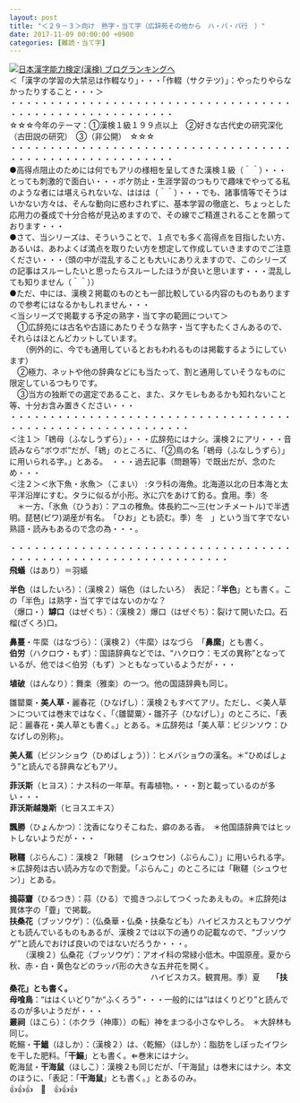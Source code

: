 ```yaml
---
layout: post
title: "＜２９－３＞向け　熟字・当て字（広辞苑その他から　ハ・パ・バ行　）"
date: 2017-11-09 00:00:00 +0900
categories: [難読・当て字]
---
```


[![](/syuusyuu9701/assets/images/＜２９－３＞向け-熟字・当て字（広辞苑その他から-ハ・パ・バ行-）-br_c_3028_1.gif)](http://blog.with2.net/link.php?1659096:3028 "日本漢字能力検定(漢検) ブログランキングへ")[日本漢字能力検定(漢検) ブログランキングへ](http://blog.with2.net/link.php?1659096:3028)  
＜「漢字の学習の大禁忌は作輟なり」・・・「作輟（サクテツ）」：やったりやらなかったりすること・・・＞  
・・・・・・・・・・・・・・・・・・・・・・・・・・・・・・・・・・・・・・・・・・・・・・・・・・・・・・・・・  
☆☆☆今年のテーマ：①漢検１級１９９点以上　②好きな古代史の研究深化（古田説の研究）　③（非公開）　☆☆☆　　  
・・・・・・・・・・・・・・・・・・・・・・・・・・・・・・・・・・・・・・・・・・・・・・・・・・・・・・・・・  
●高得点阻止のためには何でもアリの様相を呈してきた漢検１級（＾＾）・・・とっても刺激的で面白い・・・ボケ防止・生涯学習のつもりで趣味でやってる私のような者には堪えられないな、ははは（＾＾）・・・でも、諸事情等でそうはいかない方々は、そんな動向に惑わされずに、基本学習の徹底と、ちょっとした応用力の養成で十分合格が見込めますので、その線でご精進されることを願っております・・・  
●さて、当シリーズは、そういうことで、１点でも多く高得点を目指したい方、あるいは、あわよくば満点を取りたい方を想定して作成していきますのでご注意ください・・・（頭の中が混乱することも大いにありえますので、このシリーズの記事はスルーしたいと思ったらスルーしたほうが良いと思います・・・混乱しても知りません（＾＾））  
●ただ、中には、漢検２掲載のものとも一部比較している内容のものもありますので参考にはなるかもしれません・・・  
＜当シリーズで掲載する予定の熟字・当て字の範囲について＞  
　①広辞苑には古名や古語にあたりそうな熟字・当て字もたくさんあるので、それらはほとんどカットしています。  
　　（例外的に、今でも通用しているとおもわれるものは掲載するようにしています）  
　②極力、ネットや他の辞典などにも当たって、割と通用していそうなものに限定しているつもりです。  
　③当方の独断での選定であること、また、ヌケモレもあるかも知れないこと等、十分お含み置きください・・・  
・・・・・・・・・・・・・・・・・・・・・・・・・・・・・・・・・・・・・・・・・・・・・・・・・・・・・・・・・・・  
＜注１＞「鴾母（ふなしうずら）」・・・広辞苑にはナシ。漢検２にアリ・・・音読みなら“ボウボ”だが、「鴾」のところに、「②鳥の名「鴾母（ふなしうずら）」に用いられる字。」とある。　・・・過去記事（問題等）で既出だが、念のため・・・  
＜注２＞＜氷下魚・氷魚＞（こまい） :タラ科の海魚。北海道以北の日本海と太平洋沿岸にすむ。タラに似るが小形。氷に穴をあけて釣る。食用。季）冬  
　＊一方、「氷魚（ひうお）：アユの稚魚。体長約二～三(センチメートル)で半透明。琵琶(ビワ)湖産が有名。　「ひお」とも読む。季）冬　」という当て字でない熟語・読みもあるので念の為・・・。  
  
・・・・・・・・・・・・・・・・・・・・・・・・・・・・・・・・・・・・・・・・・・・・・・・・・・・・・・・・・・・・・・・・  
**飛蟻**（はあり）＝羽蟻  
  
**半色**（はしたいろ）：（漢検２）端色（はしたいろ）　表記：「**半色**」とも書く。この「半色」は熟字・当て字ではないのかな？  
（爆口・）**罅口**（はぜぐち）：（漢検２）爆口（はぜぐち）：裂けて開いた口。石榴(ざくろ)口。  
  
**鼻蔓**・牛縻（はなづら）：（漢検２）〈牛縻〉はなづら　「**鼻縻**」とも書く。  
**伯労**（ハクロウ・もず）：国語辞典などでは、“ハクロウ：モズの異称”となっているが、他では＜伯労（もず）＞ともなっているようだが・・・  
  
**埴破**（はんなり）：舞楽（雅楽）の一つ。他の国語辞典も同じ。  
  
雛罌粟・**美人草**・麗春花（ひなげし）：漢検２もすべてアリ。ただし、＜美人草＞については巻末ではなく、「〈雛罌粟〉・雛芥子（ひなげし）」のところに、「表記：麗春花・美人草とも書く。」とある。＊広辞苑は「美人草：ビジンソウ：ひなげしの別称」。  
  
**美人蕉**（ビジンショウ（ひめばしょう））：ヒメバショウの漢名。＊“ひめばしょう”と読んでる辞典などもアリ。  
  
**菲沃斯**（ヒヨス）：ナス科の一年草。有毒植物。・・・割と載っているのが多い・・・  
**菲沃斯越幾斯**（ヒヨスエキス）  
  
**飄勝**（ひょんかつ）：沈香になりそこねた、癖のある香。　＊他国語辞典ではヒットしないようだが・・・  
  
**鞦韆**（ぶらんこ）：漢検２「鞦韆　(シュウセン)（ぶらんこ）」に用いられる字。　＊広辞苑は古い読み方なので割愛。「ぶらんこ」のところには「鞦韆（シュウセン）」とある。  
  
**搗蒜齏**（ひるつき）：蒜（ひる）で搗きつぶしてつくったあえもの。＊広辞苑は異体字の「虀」で掲載。  
**扶桑花**（ブッソウゲ）：（仏桑華・仏桑・扶桑なども）ハイビスカスともフソウゲとも読んでいるものもあるが、漢検２では以下の通りの記載なので、“ブッソウゲ”と読んでおけば良いのではないだろうか・・・。  
　　（漢検２）仏桑花（ブッソウゲ）：アオイ科の常緑小低木。中国原産。夏から秋、赤・白・黄色などのラッパ形の大きな五弁花を開く。  
　　　　　　　　　　　　　　　　　　ハイビスカス。観賞用。季）夏　　**「扶桑花」とも書く。**  
**母喰鳥**：“ははくいどり”か“ふくろう”・・・一般的には“ははくりどり”と読んでるのが多いようだが・・・  
**叢祠**（ほこら）：（ホクラ（神庫））の転）神をまつる小さなやしろ。　＊大辞林も同じ。  
乾鰯・**干鰮**（ほしか）：（漢検２）は、〈乾鰯〉（ほしか）：脂肪をしぼったイワシを干した肥料。「**干鰯**」とも書く。⇐巻末にはナシ。  
乾海鼠・**干海鼠**（ほしこ）：漢検２も同じだが、「干海鼠」は巻末にはナシ。本文のほうに、「表記：「**干海鼠**」とも書く。」とあるのみ。  
👍👍👍　🐔　👍👍👍